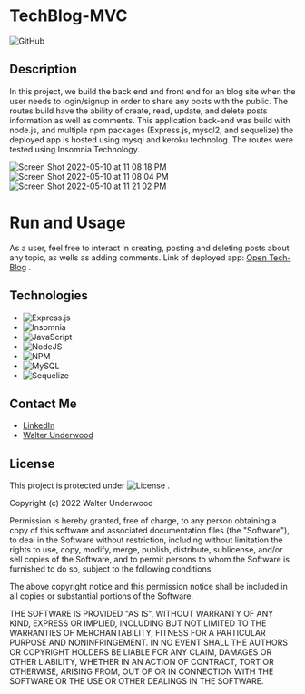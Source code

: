 # TechBlog-MVC


![GitHub](https://img.shields.io/badge/TechBlog-MVC-C71D23?style=for-the-badge&logo=github&logoColor=white)



## Description

In this project, we build the back end and front end for an blog site when the user needs to login/signup in order to share any posts with the public. The routes build have the ability of create, read, update, and delete posts information as well as comments. This application back-end was build with node.js, and multiple npm packages (Express.js, mysql2, and sequelize) the deployed app is hosted using mysql and keroku technolog. The routes were tested using Insomnia Technology. 

![Screen Shot 2022-05-10 at 11 08 18 PM](https://user-images.githubusercontent.com/99919050/167768549-4e0026c1-87af-452c-af92-2765e1ebe837.png)
![Screen Shot 2022-05-10 at 11 08 04 PM](https://user-images.githubusercontent.com/99919050/167768540-b92681f4-44b0-4d73-a31d-883c92ed0644.png)
![Screen Shot 2022-05-10 at 11 21 02 PM](https://user-images.githubusercontent.com/99919050/167768534-3aeae71d-be7c-4ab3-8494-8dcbe58dbd45.png)


# Run and Usage
As a user, feel free to interact in creating, posting and deleting posts about any topic, as wells as adding comments.
Link  of  deployed app: [Open Tech-Blog](https://calm-hamlet-44414.herokuapp.com/) .

## Technologies

- ![Express.js](https://img.shields.io/badge/express.js-%23404d59.svg?style=for-the-badge&logo=express&logoColor=%2361DAFB)
- ![Insomnia](https://img.shields.io/badge/Insomnia-black?style=for-the-badge&logo=insomnia&logoColor=5849BE)
- ![JavaScript](https://img.shields.io/badge/javascript-%23323330.svg?style=for-the-badge&logo=javascript&logoColor=%23F7DF1E)
- ![NodeJS](https://img.shields.io/badge/node.js-6DA55F?style=for-the-badge&logo=node.js&logoColor=white)
- ![NPM](https://img.shields.io/badge/NPM-%23000000.svg?style=for-the-badge&logo=npm&logoColor=white)
- ![MySQL](https://img.shields.io/badge/mysql-%2300f.svg?style=for-the-badge&logo=mysql&logoColor=white)
- ![Sequelize](https://img.shields.io/badge/Sequelize-52B0E7?style=for-the-badge&logo=Sequelize&logoColor=white)

## Contact Me 
- [LinkedIn](https://www.linkedin.com/in/walter-a-underwood-291524234/) 
- [Walter Underwood](mailto:walonsounderwood@gmail.com?subject=[GitHub]%20Source%20Han%20Sans)


## License
 This project is protected under ![License](https://img.shields.io/badge/license-MIT-black?style=for-the-badge&logo=github&logoColor=white) . 

Copyright (c) 2022 Walter Underwood

Permission is hereby granted, free of charge, to any person obtaining a copy of this software and associated documentation files (the "Software"), to deal in the Software without restriction, including without limitation the rights to use, copy, modify, merge, publish, distribute, sublicense, and/or sell copies of the Software, and to permit persons to whom the Software is furnished to do so, subject to the following conditions:

The above copyright notice and this permission notice shall be included in all copies or substantial portions of the Software.

THE SOFTWARE IS PROVIDED "AS IS", WITHOUT WARRANTY OF ANY KIND, EXPRESS OR IMPLIED, INCLUDING BUT NOT LIMITED TO THE WARRANTIES OF MERCHANTABILITY, FITNESS FOR A PARTICULAR PURPOSE AND NONINFRINGEMENT. IN NO EVENT SHALL THE AUTHORS OR COPYRIGHT HOLDERS BE LIABLE FOR ANY CLAIM, DAMAGES OR OTHER LIABILITY, WHETHER IN AN ACTION OF CONTRACT, TORT OR OTHERWISE, ARISING FROM, OUT OF OR IN CONNECTION WITH THE SOFTWARE OR THE USE OR OTHER DEALINGS IN THE SOFTWARE.
